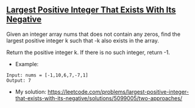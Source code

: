 ## [Largest Positive Integer That Exists With Its Negative](https://leetcode.com/problems/largest-positive-integer-that-exists-with-its-negative/description/)

Given an integer array nums that does not contain any zeros, find the largest positive integer k such that -k also exists in the array.

Return the positive integer k. If there is no such integer, return -1.



- Example:
```
Input: nums = [-1,10,6,7,-7,1]
Output: 7
```

- My solution: https://leetcode.com/problems/largest-positive-integer-that-exists-with-its-negative/solutions/5099005/two-approaches/
